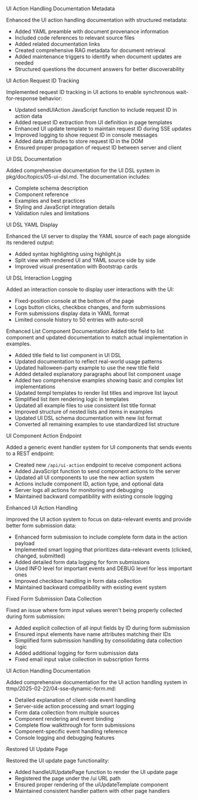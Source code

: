 UI Action Handling Documentation Metadata

Enhanced the UI action handling documentation with structured metadata:
- Added YAML preamble with document provenance information
- Included code references to relevant source files
- Added related documentation links
- Created comprehensive RAG metadata for document retrieval
- Added maintenance triggers to identify when document updates are needed
- Structured questions the document answers for better discoverability

UI Action Request ID Tracking

Implemented request ID tracking in UI actions to enable synchronous wait-for-response behavior:
- Updated sendUIAction JavaScript function to include request ID in action data
- Added request ID extraction from UI definition in page templates
- Enhanced UI update template to maintain request ID during SSE updates
- Improved logging to show request ID in console messages
- Added data attributes to store request ID in the DOM
- Ensured proper propagation of request ID between server and client

UI DSL Documentation

Added comprehensive documentation for the UI DSL system in pkg/doc/topics/05-ui-dsl.md. The documentation includes:
- Complete schema description
- Component reference
- Examples and best practices
- Styling and JavaScript integration details
- Validation rules and limitations 

UI DSL YAML Display

Enhanced the UI server to display the YAML source of each page alongside its rendered output:
- Added syntax highlighting using highlight.js
- Split view with rendered UI and YAML source side by side
- Improved visual presentation with Bootstrap cards 

UI DSL Interaction Logging

Added an interaction console to display user interactions with the UI:
- Fixed-position console at the bottom of the page
- Logs button clicks, checkbox changes, and form submissions
- Form submissions display data in YAML format
- Limited console history to 50 entries with auto-scroll 

Enhanced List Component Documentation
Added title field to list component and updated documentation to match actual implementation in examples.
- Added title field to list component in UI DSL
- Updated documentation to reflect real-world usage patterns
- Updated halloween-party example to use the new title field
- Added detailed explanatory paragraphs about list component usage
- Added two comprehensive examples showing basic and complex list implementations
- Updated templ templates to render list titles and improve list layout
- Simplified list item rendering logic in templates
- Updated all example files to use consistent list title format
- Improved structure of nested lists and items in examples
- Updated UI DSL schema documentation with new list format
- Converted all remaining examples to use standardized list structure 

UI Component Action Endpoint

Added a generic event handler system for UI components that sends events to a REST endpoint:
- Created new `/api/ui-action` endpoint to receive component actions
- Added JavaScript function to send component actions to the server
- Updated all UI components to use the new action system
- Actions include component ID, action type, and optional data
- Server logs all actions for monitoring and debugging
- Maintained backward compatibility with existing console logging 

Enhanced UI Action Handling

Improved the UI action system to focus on data-relevant events and provide better form submission data:
- Enhanced form submission to include complete form data in the action payload
- Implemented smart logging that prioritizes data-relevant events (clicked, changed, submitted)
- Added detailed form data logging for form submissions
- Used INFO level for important events and DEBUG level for less important ones
- Improved checkbox handling in form data collection
- Maintained backward compatibility with existing event system

Fixed Form Submission Data Collection

Fixed an issue where form input values weren't being properly collected during form submission:
- Added explicit collection of all input fields by ID during form submission
- Ensured input elements have name attributes matching their IDs
- Simplified form submission handling by consolidating data collection logic
- Added additional logging for form submission data
- Fixed email input value collection in subscription forms

UI Action Handling Documentation

Added comprehensive documentation for the UI action handling system in ttmp/2025-02-22/04-sse-dynamic-form.md:
- Detailed explanation of client-side event handling
- Server-side action processing and smart logging
- Form data collection from multiple sources
- Component rendering and event binding
- Complete flow walkthrough for form submissions
- Component-specific event handling reference
- Console logging and debugging features 

Restored UI Update Page

Restored the UI update page functionality:
- Added handleUIUpdatePage function to render the UI update page
- Registered the page under the /ui URL path
- Ensured proper rendering of the uiUpdateTemplate component
- Maintained consistent handler pattern with other page handlers 